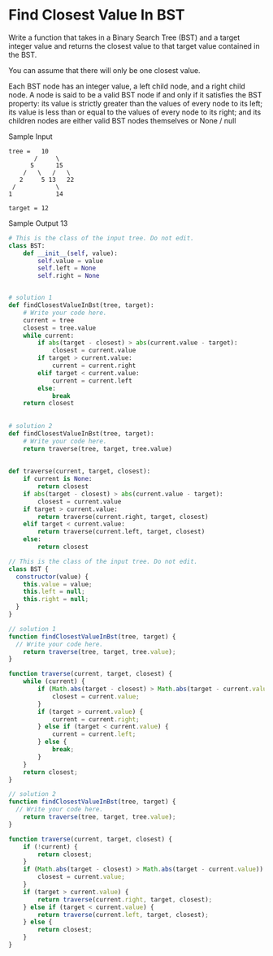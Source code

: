 # Find Closest Value In BST

  Write a function that takes in a Binary Search Tree (BST) and a target integer
  value and returns the closest value to that target value contained in the BST.
  
  You can assume that there will only be one closest value.
  
  Each BST node has an integer value, a
  left child node, and a right child node. A node is
  said to be a valid BST node if and only if it satisfies the BST
  property: its value is strictly greater than the values of every
  node to its left; its value is less than or equal to the values
  of every node to its right; and its children nodes are either valid
  BST nodes themselves or None / null
  
  Sample Input
  ```
  tree =   10
         /     \
        5      15
      /   \   /   \
     2     5 13   22
   /           \
  1            14
  ```
  ```target = 12```
  
  Sample Output
  13
  
```python
# This is the class of the input tree. Do not edit.
class BST:
    def __init__(self, value):
        self.value = value
        self.left = None
        self.right = None


# solution 1
def findClosestValueInBst(tree, target):
    # Write your code here.
    current = tree
	closest = tree.value
	while current:
		if abs(target - closest) > abs(current.value - target):
			closest = current.value
		if target > current.value:
			current = current.right
		elif target < current.value:
			current = current.left
		else:
			break
	return closest
        
        
# solution 2
def findClosestValueInBst(tree, target):
    # Write your code here.
	return traverse(tree, target, tree.value)
    
	
def traverse(current, target, closest):
	if current is None:
		return closest
	if abs(target - closest) > abs(current.value - target):
		closest = current.value
	if target > current.value:
		return traverse(current.right, target, closest)
	elif target < current.value:
		return traverse(current.left, target, closest)
	else:
		return closest
```
```javascript
// This is the class of the input tree. Do not edit.
class BST {
  constructor(value) {
    this.value = value;
    this.left = null;
    this.right = null;
  }
}

// solution 1
function findClosestValueInBst(tree, target) {
  // Write your code here.
	return traverse(tree, target, tree.value);
}

function traverse(current, target, closest) {
	while (current) {
		if (Math.abs(target - closest) > Math.abs(target - current.value)) {
			closest = current.value;
		}
		if (target > current.value) {
			current = current.right;
		} else if (target < current.value) {
			current = current.left;
		} else {
			break;
		}
	}
	return closest;
}

// solution 2
function findClosestValueInBst(tree, target) {
  // Write your code here.
	return traverse(tree, target, tree.value);
}

function traverse(current, target, closest) {
	if (!current) {
		return closest;
	}
	if (Math.abs(target - closest) > Math.abs(target - current.value)) {
		closest = current.value;
	}
	if (target > current.value) {
		return traverse(current.right, target, closest);
	} else if (target < current.value) {
		return traverse(current.left, target, closest);
	} else {
		return closest;
	}
}
```

